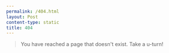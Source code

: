 ```yaml
---
permalink: /404.html
layout: Post
content-type: static
title: 404
---
```


> You have reached a page that doesn't exist. Take a u-turn!